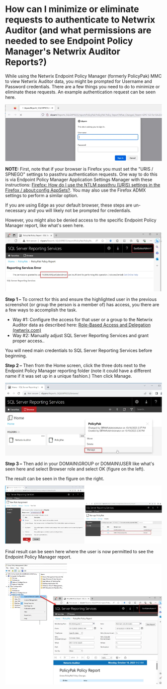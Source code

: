 # How can I minimize or eliminate requests to authenticate to Netwrix Auditor (and what permissions are needed to see Endpoint Policy Manager's Netwrix Auditor Reports?)

While using the Netwrix Endpoint Policy Manager (formerly PolicyPak) MMC to view Netwrix Auditor
data, you might be prompted for Username and Password credentials. There are a few things you need
to do to minimize or eliminate these requests. An example authentication request can be seen here.

![969_1_image-20231017185713-1_950x344](../../../../../static/img/product_docs/policypak/policypak/integration/auditor/969_1_image-20231017185713-1_950x344.webp)

**NOTE:** First, note that if your browser is Firefox you must set the "URIS / SPNEGO" settings to
passthru authentication requests. One way to do this is via Endpoint Policy Manager Application
Settings Manager with these instructions:
[Firefox: How do I use the NTLM passthru (URIS) settings in the Firefox / about:config AppSets?](../../applicationsettings/preconfigured/firefox/ntlmpassthru.md).
You may also use the Firefox ADMX settings to perform a similar option.

If you are using Edge as your default browser, these steps are un-necessary and you will likely not
be prompted for credentials.

However, you might also be denied access to the specific Endpoint Policy Manager report, like what's
seen here.

![969_2_image-20231017185713-2_950x355](../../../../../static/img/product_docs/policypak/policypak/integration/auditor/969_2_image-20231017185713-2_950x355.webp)

**Step 1 –** To correct for this and ensure the highlighted user in the previous screenshot (or
group the person is a member of) has access, you there are a few ways to accomplish the task.

- Way #1: Configure the access for that user or a group to the Netwrix Auditor data as described
  here:
  [Role-Based Access and Delegation (netwrix.com)](https://helpcenter.netwrix.com/bundle/Auditor_10.6/page/Content/Auditor/Admin/MonitoringPlans/Delegation.htm)
- Way #2: Manually adjust SQL Server Reporting Services and grant proper access..

You will need main credentials to SQL Server Reporting Services before beginning.

**Step 2 –** Then from the Home screen, click the three dots next to the Endpoint Policy Manager
reporting folder (note it could have a different name if it was set up in a unique fashion.) Then
click Manage.

![969_3_image-20231017185713-3_950x439](../../../../../static/img/product_docs/policypak/policypak/integration/auditor/969_3_image-20231017185713-3_950x439.webp)

**Step 3 –** Then add in your DOMAIN\GROUP or DOMAIN\USER like what's seen here and select Browser
role and select OK (figure on the left).

The result can be seen in the figure on the right.

![969_4_image-20231017185713-4_950x351](../../../../../static/img/product_docs/policypak/policypak/integration/auditor/969_4_image-20231017185713-4_950x351.webp)

Final result can be seen here where the user is now permitted to see the Endpoint Policy Manager
report.

![969_5_image-20231017185713-5_950x730](../../../../../static/img/product_docs/policypak/policypak/integration/auditor/969_5_image-20231017185713-5_950x730.webp)
